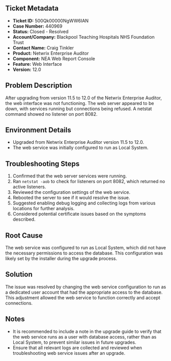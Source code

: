## Ticket Metadata
- **Ticket ID:** 500Qk00000NgWW6IAN
- **Case Number:** 440969
- **Status:** Closed - Resolved
- **Account/Company:** Blackpool Teaching Hospitals NHS Foundation Trust
- **Contact Name:** Craig Tinkler
- **Product:** Netwrix Enterprise Auditor
- **Component:** NEA Web Report Console
- **Feature:** Web Interface
- **Version:** 12.0

## Problem Description
After upgrading from version 11.5 to 12.0 of the Netwrix Enterprise Auditor, the web interface was not functioning. The web server appeared to be down, with services running but connections being refused. A netstat command showed no listener on port 8082.

## Environment Details
- Upgraded from Netwrix Enterprise Auditor version 11.5 to 12.0.
- The web service was initially configured to run as Local System.

## Troubleshooting Steps
1. Confirmed that the web server services were running.
2. Ran `netstat -aob` to check for listeners on port 8082, which returned no active listeners.
3. Reviewed the configuration settings of the web service.
4. Rebooted the server to see if it would resolve the issue.
5. Suggested enabling debug logging and collecting logs from various locations for further analysis.
6. Considered potential certificate issues based on the symptoms described.

## Root Cause
The web service was configured to run as Local System, which did not have the necessary permissions to access the database. This configuration was likely set by the installer during the upgrade process.

## Solution
The issue was resolved by changing the web service configuration to run as a dedicated user account that had the appropriate access to the database. This adjustment allowed the web service to function correctly and accept connections.

## Notes
- It is recommended to include a note in the upgrade guide to verify that the web service runs as a user with database access, rather than as Local System, to prevent similar issues in future upgrades.
- Ensure that all relevant logs are collected and reviewed when troubleshooting web service issues after an upgrade.